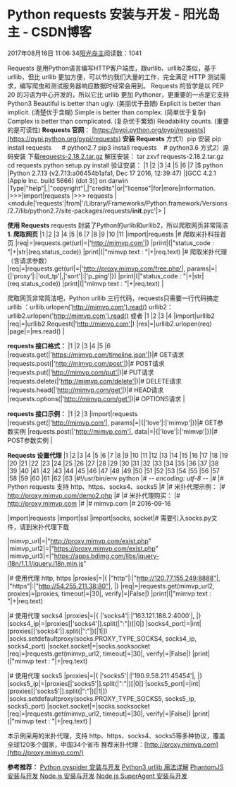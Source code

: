 
# Python requests 安装与开发 - 阳光岛主 - CSDN博客

2017年08月16日 11:06:34[阳光岛主](https://me.csdn.net/sunboy_2050)阅读数：1041


Requests 是用Python语言编写HTTP客户端库，跟urllib、urllib2类似，基于 urllib，但比 urllib 更加方便，可以节约我们大量的工作，完全满足 HTTP 测试需求，编写爬虫和测试服务器响应数据时经常会用到。
Requests 的哲学是以 PEP 20 的习语为中心开发的，所以它比 urllib 更加 Pythoner，更重要的一点是它支持 Python3
Beautiful is better than ugly. (美丽优于丑陋)
Explicit is better than implicit. (清楚优于含糊)
Simple is better than complex. (简单优于复杂)
Complex is better than complicated. (复杂优于繁琐)
Readability counts. (重要的是可读性)
**Requests 官网**：
[https://pypi.python.org/pypi/requests](https://pypi.python.org/pypi/requests)
**安装 Requests**
方式1）pip 安装
pip install requests      \# python2.7
pip3 install requests    \# python3.6
方式2）源码安装
下载[requests-2.18.2.tar.gz](https://pypi.python.org/packages/07/2e/81fdfdfac91cf3cb2518fb149ac67caf0e081b485eab68e9aee63396f7e8/requests-2.18.2.tar.gz#md5=49bd9924d3be341871bc922cde6f372e)
解压安装：
tar zxvf requests-2.18.2.tar.gz
cd requests
python setup.py install
验证安装：
|1
|2
|3
|4
|5
|6
|7
|$ python
|Python 2.7.13 (v2.7.13:a06454b1afa1, Dec 17 2016, 12:39:47)
|[GCC 4.2.1 (Apple Inc. build 5666) (dot 3)] on darwin
|Type|"help"|,|"copyright"|,|"credits"|or|"license"|for|more|information.
|>>>|import|requests
|>>> requests
|<module|'requests'|from|'/Library/Frameworks/Python.framework/Versions/2.7/lib/python2.7/site-packages/requests/__init__.pyc'|>
|

**使用 Requests**
requests 封装了Python的urlib和urllib2，所以爬取网页非常简洁
**1. 爬取网页**
|1
|2
|3
|4
|5
|6
|7
|8
|9
|10
|11
|import|requests
|\# 爬取米扑科技首页
|req|=|requests.get(url|=|'http://mimvp.com'|)
|print|(|"status_code : "|+|str|(req.status_code))
|print|(|"mimvp text : "|+|req.text)
|\# 爬取米扑代理（含请求参数）
|req|=|requests.get(url|=|'http://proxy.mimvp.com/free.php'|, params|=|{|'proxy'|:|'out_tp'|,|'sort'|:|'p_ping'|})
|print|(|"status_code : "|+|str|(req.status_code))
|print|(|"mimvp text : "|+|req.text)
|

爬取网页非常简洁吧，Python urllib 三行代码，requests只需要一行代码搞定
urllib ：urllib.urlopen('http://mimvp.com').read()
urllib2：urllib2.urlopen('http://mimvp.com').read()
或者
|1
|2
|3
|4
|import|urllib2
|req|=|urllib2.Request(|'http://mimvp.com'|)
|res|=|urllib2.urlopen(req)
|page|=|res.read()
|

**requests 接口格式：**
|1
|2
|3
|4
|5
|6
|requests.get(|'https://mimvp.com/timeline.json'|)|\# GET请求
|requests.post(|'http://mimvp.com/post'|)|\# POST请求
|requests.put(|'http://mimvp.com/put'|)|\# PUT请求
|requests.delete(|'http://mimvp.com/delete'|)|\# DELETE请求
|requests.head(|'http://mimvp.com/get'|)|\# HEAD请求
|requests.options(|'http://mimvp.com/get'|)|\# OPTIONS请求
|

**requests 接口示例：**
|1
|2
|3
|import|requests
|requests.get(|'http://mimvp.com'|, params|=|{|'love'|:|'mimvp'|})|\# GET参数实例
|requests.post(|'http://mimvp.com'|, data|=|{|'love'|:|'mimvp'|})|\# POST参数实例
|

**Requests 设置代理**
|1
|2
|3
|4
|5
|6
|7
|8
|9
|10
|11
|12
|13
|14
|15
|16
|17
|18
|19
|20
|21
|22
|23
|24
|25
|26
|27
|28
|29
|30
|31
|32
|33
|34
|35
|36
|37
|38
|39
|40
|41
|42
|43
|44
|45
|46
|47
|48
|49
|50
|51
|52
|53
|54
|55
|56
|57
|58
|59
|60
|61
|62
|63
|\#!/usr/bin/env python
|\# -*- encoding: utf-8 -*-
|\#
|\# Python requests 支持 http、https、socks4、socks5
|\#
|\# 米扑代理示例：
|\# http://proxy.mimvp.com/demo2.php
|\#
|\# 米扑代理购买：
|\# http://proxy.mimvp.com
|\#
|\# mimvp.com
|\# 2016-09-16

|import|requests
|import|ssl
|import|socks, socket|\# 需要引入socks.py文件，请到米扑代理下载

|mimvp_url|=|"http://proxy.mimvp.com/exist.php"
|mimvp_url2|=|"https://proxy.mimvp.com/exist.php"
|mimvp_url3|=|"https://apps.bdimg.com/libs/jquery-i18n/1.1.1/jquery.i18n.min.js"

|\# 使用代理 http, https
|proxies|=|{
|"http"|:|"http://120.77.155.249:8888"|,
|"https"|:|"http://54.255.211.38:80"|,
|}
|req|=|requests.get(mimvp_url2, proxies|=|proxies, timeout|=|30|, verify|=|False|)
|print|(|"mimvp text : "|+|req.text)

|\# 使用代理 socks4
|proxies|=|{
|'socks4'|:|'163.121.188.2:4000'|,
|}
|socks4_ip|=|proxies[|'socks4'|].split(|":"|)[|0|]
|socks4_port|=|int|(proxies[|'socks4'|].split(|":"|)[|1|])
|socks.setdefaultproxy(socks.PROXY_TYPE_SOCKS4, socks4_ip, socks4_port)
|socket.socket|=|socks.socksocket
|req|=|requests.get(mimvp_url2, timeout|=|30|, verify|=|False|)
|print|(|"mimvp text : "|+|req.text)

|\# 使用代理 socks5
|proxies|=|{
|'socks5'|:|'190.9.58.211:45454'|,
|}
|socks5_ip|=|proxies[|'socks5'|].split(|":"|)[|0|]
|socks5_port|=|int|(proxies[|'socks5'|].split(|":"|)[|1|])
|socks.setdefaultproxy(socks.PROXY_TYPE_SOCKS5, socks5_ip, socks5_port)
|socket.socket|=|socks.socksocket
|req|=|requests.get(mimvp_url2, timeout|=|30|, verify|=|False|)
|print|(|"mimvp text : "|+|req.text)
|

本示例采用的米扑代理，支持 http、https、socks4、socks5等多种协议，覆盖全球120多个国家，中国34个省市
推荐米扑代理：[http://proxy.mimvp.com](http://proxy.mimvp.com/)

**参考推荐：**
[Python pyspider 安装与开发](http://blog.mimvp.com/2017/08/python-pyspider-an-zhuang-yu-kai-fa/)
[Python3 urllib 用法详解](http://blog.mimvp.com/2017/08/python3-urllib-yong-fa-xiang-jie/)
[PhantomJS 安装与开发](http://blog.mimvp.com/2017/10/phantomjs-an-zhuang-yu-kai-fa/)
[Node.js 安装与开发](http://blog.mimvp.com/2017/10/node-js-an-zhuang-yu-kai-fa/)
[Node.js SuperAgent 安装与开发](http://blog.mimvp.com/2017/10/nodejs-superagent-an-zhuang-yu-kai-fa/)


